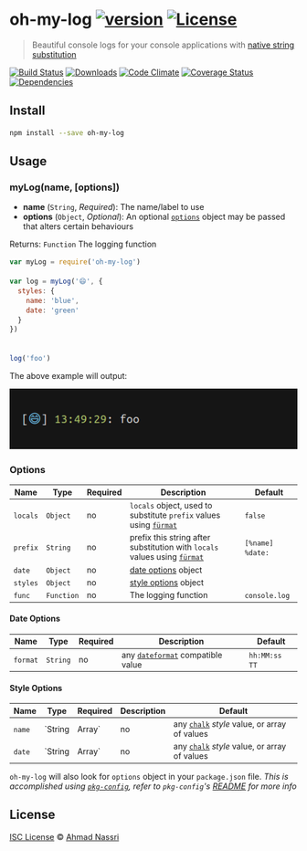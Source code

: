 # oh-my-log [![version][npm-version]][npm-url] [![License][npm-license]][license-url]

> Beautiful console logs for your console applications with [native string substitution](https://nodejs.org/docs/latest/api/console.html#console_console_log_data)

[![Build Status][travis-image]][travis-url]
[![Downloads][npm-downloads]][npm-url]
[![Code Climate][codeclimate-quality]][codeclimate-url]
[![Coverage Status][codeclimate-coverage]][codeclimate-url]
[![Dependencies][david-image]][david-url]

## Install

```sh
npm install --save oh-my-log
```

## Usage

### myLog(name, [options])

- **name** (`String`, *Required*): The name/label to use
- **options** (`Object`, *Optional*): An optional [`options`](#options) object may be passed that alters certain behaviours

Returns: `Function` The logging function


```js
var myLog = require('oh-my-log')

var log = myLog('😄', {
  styles: {
    name: 'blue',
    date: 'green'
  }
})


log('foo')
```

The above example will output:

![example](example.png)

### Options

| Name      | Type       | Required | Description                                                                                                        | Default          |
| --------- | ---------- | -------- | ------------------------------------------------------------------------------------------------------------------ | ---------------- |
| `locals`  | `Object`   | no       | `locals` object, used to substitute `prefix` values using [`fürmat`](https://github.com/ahmadnassri/furmat)        | `false`          |
| `prefix`  | `String`   | no       | prefix this string after substitution with `locals` values using [`fürmat`](https://github.com/ahmadnassri/furmat) | `[%name] %date:` |
| `date`    | `Object`   | no       | [date options](#date-options) object                                                                               |                  |
| `styles`  | `Object`   | no       | [style options](#style-options) object                                                                             |                  |
| `func`    | `Function` | no       | The logging function                                                                                               | `console.log`    |

#### Date Options

| Name      | Type     | Required | Description                                                                   | Default       |
| --------- | -------- | -------- | ----------------------------------------------------------------------------- | ------------- |
| `format`  | `String` | no       | any [`dateformat`](https://www.npmjs.com/package/dateformat) compatible value | `hh:MM:ss TT` |

#### Style Options

| Name   | Type           | Required | Description                                                                                 | Default            |
| ------ | -------------- | -------- | ------------------------------------------------------------------------------------------- | ------------------ |
| `name` | `String|Array` | no       | any [`chalk`](https://www.npmjs.com/package/chalk#styles) *style* value, or array of values | `['blue', 'bold']` |
| `date` | `String|Array` | no       | any [`chalk`](https://www.npmjs.com/package/chalk#styles) *style* value, or array of values | `['green']`        |

`oh-my-log` will also look for `options` object in your `package.json` file. *This is accomplished using [`pkg-config`](https://www.npmjs.com/package/pkg-config), refer to `pkg-config`'s [README](https://github.com/ahmadnassri/pkg-config/blob/master/README.md) for more info*

## License

[ISC License](LICENSE) &copy; [Ahmad Nassri](https://www.ahmadnassri.com/)

[license-url]: https://github.com/ahmadnassri/oh-my-log/blob/master/LICENSE

[travis-url]: https://travis-ci.org/ahmadnassri/oh-my-log
[travis-image]: https://img.shields.io/travis/ahmadnassri/oh-my-log.svg?style=flat-square

[npm-url]: https://www.npmjs.com/package/oh-my-log
[npm-license]: https://img.shields.io/npm/l/oh-my-log.svg?style=flat-square
[npm-version]: https://img.shields.io/npm/v/oh-my-log.svg?style=flat-square
[npm-downloads]: https://img.shields.io/npm/dm/oh-my-log.svg?style=flat-square

[codeclimate-url]: https://codeclimate.com/github/ahmadnassri/oh-my-log
[codeclimate-quality]: https://img.shields.io/codeclimate/github/ahmadnassri/oh-my-log.svg?style=flat-square
[codeclimate-coverage]: https://img.shields.io/codeclimate/coverage/github/ahmadnassri/oh-my-log.svg?style=flat-square

[david-url]: https://david-dm.org/ahmadnassri/oh-my-log
[david-image]: https://img.shields.io/david/ahmadnassri/oh-my-log.svg?style=flat-square
